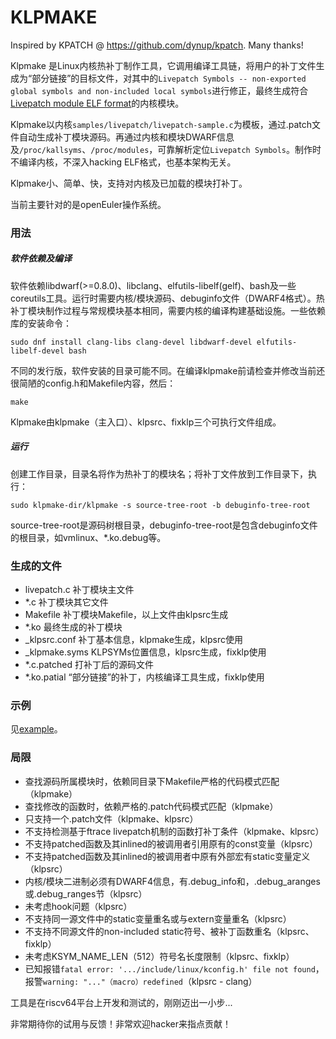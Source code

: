 # KLPMAKE

Inspired by KPATCH @ https://github.com/dynup/kpatch. Many thanks!

Klpmake 是Linux内核热补丁制作工具，它调用编译工具链，将用户的补丁文件生成为“部分链接”的目标文件，对其中的`Livepatch Symbols -- non-exported global symbols and non-included local symbols`进行修正，最终生成符合[Livepatch module ELF format](https://www.kernel.org/doc/html/latest/livepatch/module-elf-format.html)的内核模块。

Klpmake以内核`samples/livepatch/livepatch-sample.c`为模板，通过.patch文件自动生成补丁模块源码。再通过内核和模块DWARF信息及`/proc/kallsyms`、`/proc/modules`，可靠解析定位`Livepatch Symbols`。制作时不编译内核，不深入hacking ELF格式，也基本架构无关。

Klpmake小、简单、快，支持对内核及已加载的模块打补丁。

当前主要针对的是openEuler操作系统。

### 用法

##### 软件依赖及编译

软件依赖libdwarf(>=0.8.0)、libclang、elfutils-libelf(gelf)、bash及一些coreutils工具。运行时需要内核/模块源码、debuginfo文件（DWARF4格式）。热补丁模块制作过程与常规模块基本相同，需要内核的编译构建基础设施。一些依赖库的安装命令：

```
sudo dnf install clang-libs clang-devel libdwarf-devel elfutils-libelf-devel bash
```

不同的发行版，软件安装的目录可能不同。在编译klpmake前请检查并修改当前还很简陋的config.h和Makefile内容，然后：
```
make
```
Klpmake由klpmake（主入口）、klpsrc、fixklp三个可执行文件组成。

##### 运行

创建工作目录，目录名将作为热补丁的模块名；将补丁文件放到工作目录下，执行：
```
sudo klpmake-dir/klpmake -s source-tree-root -b debuginfo-tree-root
```
source-tree-root是源码树根目录，debuginfo-tree-root是包含debuginfo文件的根目录，如vmlinux、*.ko.debug等。

### 生成的文件

- livepatch.c		补丁模块主文件
- *.c			    补丁模块其它文件
- Makefile			补丁模块Makefile，以上文件由klpsrc生成
- *.ko              最终生成的补丁模块
- _klpsrc.conf      补丁基本信息，klpmake生成，klpsrc使用
- _klpmake.syms		KLPSYMs位置信息，klpsrc生成，fixklp使用
- *.c.patched       打补丁后的源码文件
- *.ko.patial       “部分链接”的补丁，内核编译工具生成，fixklp使用

### 示例

见[example](example/readme.md)。

### 局限

- 查找源码所属模块时，依赖同目录下Makefile严格的代码模式匹配（klpmake）
- 查找修改的函数时，依赖严格的.patch代码模式匹配（klpmake）
- 只支持一个.patch文件（klpmake、klpsrc）
- 不支持检测基于ftrace livepatch机制的函数打补丁条件（klpmake、klpsrc）
- 不支持patched函数及其inlined的被调用者引用原有的const变量（klpsrc）
- 不支持patched函数及其inlined的被调用者中原有外部宏有static变量定义（klpsrc）
- 内核/模块二进制必须有DWARF4信息，有.debug_info和，.debug_aranges或.debug_ranges节（klpsrc）
- 未考虑hook问题（klpsrc）
- 不支持同一源文件中的static变量重名或与extern变量重名（klpsrc）
- 不支持不同源文件的non-included static符号、被补丁函数重名（klpsrc、fixklp）
- 未考虑KSYM_NAME_LEN（512）符号名长度限制（klpsrc、fixklp）
- 已知报错`fatal error: '.../include/linux/kconfig.h' file not found`，报警`warning: "..."（macro）redefined`（klpsrc - clang）

工具是在riscv64平台上开发和测试的，刚刚迈出一小步...

非常期待你的试用与反馈！非常欢迎hacker来指点贡献！
